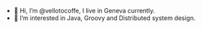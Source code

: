 - 👋 Hi, I’m @vellotocoffe, I live in Geneva currently.
- 👀 I’m interested in Java, Groovy and Distributed system design.


